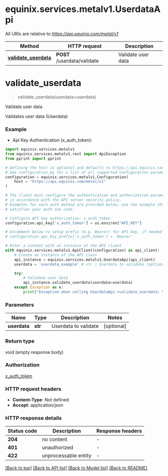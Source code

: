 # equinix.services.metalv1.UserdataApi

All URIs are relative to *https://api.equinix.com/metal/v1*

Method | HTTP request | Description
------------- | ------------- | -------------
[**validate_userdata**](UserdataApi.md#validate_userdata) | **POST** /userdata/validate | Validate user data


# **validate_userdata**
> validate_userdata(userdata=userdata)

Validate user data

Validates user data (Userdata)

### Example

* Api Key Authentication (x_auth_token):

```python
import equinix.services.metalv1
from equinix.services.metalv1.rest import ApiException
from pprint import pprint

# Defining the host is optional and defaults to https://api.equinix.com/metal/v1
# See configuration.py for a list of all supported configuration parameters.
configuration = equinix.services.metalv1.Configuration(
    host = "https://api.equinix.com/metal/v1"
)

# The client must configure the authentication and authorization parameters
# in accordance with the API server security policy.
# Examples for each auth method are provided below, use the example that
# satisfies your auth use case.

# Configure API key authorization: x_auth_token
configuration.api_key['x_auth_token'] = os.environ["API_KEY"]

# Uncomment below to setup prefix (e.g. Bearer) for API key, if needed
# configuration.api_key_prefix['x_auth_token'] = 'Bearer'

# Enter a context with an instance of the API client
with equinix.services.metalv1.ApiClient(configuration) as api_client:
    # Create an instance of the API class
    api_instance = equinix.services.metalv1.UserdataApi(api_client)
    userdata = 'userdata_example' # str | Userdata to validate (optional)

    try:
        # Validate user data
        api_instance.validate_userdata(userdata=userdata)
    except Exception as e:
        print("Exception when calling UserdataApi->validate_userdata: %s\n" % e)
```



### Parameters


Name | Type | Description  | Notes
------------- | ------------- | ------------- | -------------
 **userdata** | **str**| Userdata to validate | [optional] 

### Return type

void (empty response body)

### Authorization

[x_auth_token](../README.md#x_auth_token)

### HTTP request headers

 - **Content-Type**: Not defined
 - **Accept**: application/json

### HTTP response details

| Status code | Description | Response headers |
|-------------|-------------|------------------|
**204** | no content |  -  |
**401** | unauthorized |  -  |
**422** | unprocessable entity |  -  |

[[Back to top]](#) [[Back to API list]](../README.md#documentation-for-api-endpoints) [[Back to Model list]](../README.md#documentation-for-models) [[Back to README]](../README.md)
